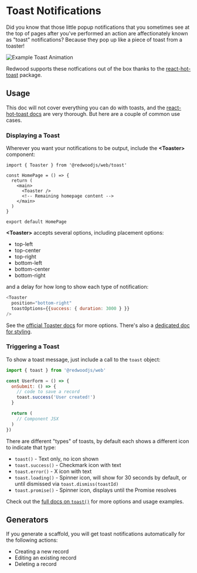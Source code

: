 # Toast Notifications

Did you know that those little popup notifications that you sometimes see at the top of pages after you've performed an action are affectionately known as "toast" notifications? Because they pop up like a piece of toast from a toaster!

![Example Toast Animation](https://user-images.githubusercontent.com/300/110032806-71024680-7ced-11eb-8d69-7f462929815e.gif)

Redwood supports these notfications out of the box thanks to the [react-hot-toast](https://react-hot-toast.com/) package.

## Usage

This doc will not cover everything you can do with toasts, and the [react-hot-toast docs](https://react-hot-toast.com/docs) are very thorough. But here are a couple of common use cases.

### Displaying a Toast

Wherever you want your notifications to be output, include the **&lt;Toaster&gt;** component:

```javsacript
import { Toaster } from '@redwoodjs/web/toast'

const HomePage = () => {
  return (
    <main>
      <Toaster />
      <!-- Remaining homepage content -->
    </main>
  )
}

export default HomePage
```

**&lt;Toaster&gt;** accepts several options, including placement options:

* top-left
* top-center
* top-right
* bottom-left
* bottom-center
* bottom-right

and a delay for how long to show each type of notification:

```javascript
<Toaster
  position="bottom-right"
  toastOptions={{success: { duration: 3000 } }}
/>
```

See the [official Toaster docs](https://react-hot-toast.com/docs/toaster) for more options. There's also a [dedicated doc for styling](https://react-hot-toast.com/docs/styling).

### Triggering a Toast

To show a toast message, just include a call to the `toast` object:

```javascript
import { toast } from '@redwoodjs/web'

const UserForm = () => {
  onSubmit: () => {
    // code to save a record
    toast.success('User created!')
  }

  return (
    // Component JSX
  )
})
```

There are different "types" of toasts, by default each shows a different icon to indicate that type:

* `toast()` - Text only, no icon shown
* `toast.success()` - Checkmark icon with text
* `toast.error()` - X icon with text
* `toast.loading()` - Spinner icon, will show for 30 seconds by default, or until dismissed via `toast.dismiss(toastId)`
* `toast.promise()` - Spinner icon, displays until the Promise resolves

Check out the [full docs on `toast()`](https://react-hot-toast.com/docs/toast) for more options and usage examples.

## Generators

If you generate a scaffold, you will get toast notifications automatically for the following actions:

* Creating a new record
* Editing an existing record
* Deleting a record

